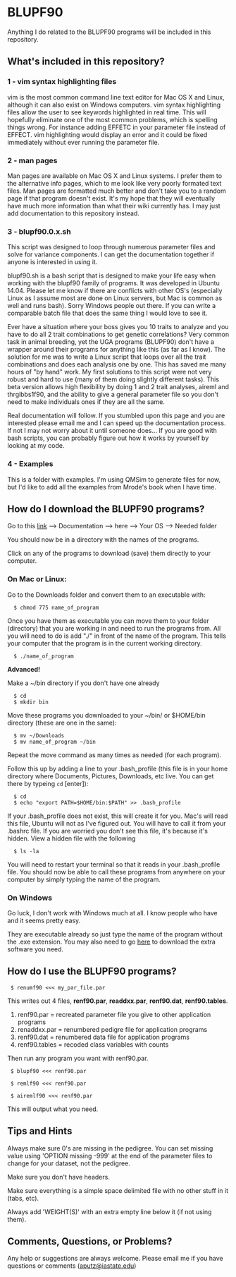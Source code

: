 # BLUPF90

Anything I do related to the BLUPF90 programs will be included in this repository. 

## What's included in this repository?

### 1 - vim syntax highlighting files

vim is the most common command line text editor for Mac OS X and Linux, although it can also exist on Windows computers. vim syntax highlighting files allow the user to see keywords highlighted in real time. This will hopefully eliminate one of the most common problems, which is spelling things wrong. For instance adding EFFETC in your parameter file instead of EFFECT. vim highlighting would display an error and it could be fixed immediately without ever running the parameter file. 

### 2 - man pages

Man pages are available on Mac OS X and Linux systems. I prefer them to the alternative info pages, which to me look like very poorly formated text files. Man pages are formatted much better and don't take you to a random page if that program doesn't exist. It's my hope that they will eventually have much more information than what their wiki currently has. I may just add documentation to this repository instead. 

### 3 - blupf90.0.x.sh

This script was designed to loop through numerous parameter files and solve for variance components. I can get the documentation together if anyone is interested in using it. 

blupf90.sh is a bash script that is designed to make your life easy
when working with the blupf90 family of programs. It was 
developed in Ubuntu 14.04. Please let me know if there are
conflicts with other OS's (especially Linux as I assume most
are done on Linux servers, but Mac is common as well and
runs bash). Sorry Windows people out there. 
If you can write a comparable batch file that does the 
same thing I would love to see it. 

Ever have a situation where your boss gives you 10 traits to analyze
and you have to do all 2 trait combinations to get 
genetic correlations? Very common task in animal breeding,
yet the UGA programs (BLUPF90) don't have a wrapper around
their programs for anything like this (as far as I know).
The solution for me was to write a Linux script that loops
over all the trait combinations and does each analysis
one by one. This has saved me many hours of "by hand" work. 
My first solutions to this script were not very robust
and hard to use (many of them doing slightly different
tasks). This beta version allows high flexibility by
doing 1 and 2 trait analyses, aireml and thrgibbs1f90, 
and the ability to give a general parameter file so you
don't need to make individuals ones if they are all the 
same. 

Real documentation will follow. If you stumbled upon this
page and you are interested please email me and I can 
speed up the documentation process. If not I may not 
worry about it until someone does... If you are
good with bash scripts, you can probably figure out how 
it works by yourself by looking at my code.

### 4 - Examples

This is a folder with examples. I'm using QMSim to generate files for now, but I'd like to add all the examples from Mrode's book when I have time. 

## How do I download the BLUPF90 programs?

Go to this [link](http://nce.ads.uga.edu/wiki/doku.php?id=start) --> Documentation --> here --> Your OS --> Needed folder

You should now be in a directory with the names of the programs. 

Click on any of the programs to download (save) them directly to your computer. 

### On Mac or Linux:

Go to the Downloads folder and convert them to an executable with:
```
  $ chmod 775 name_of_program
```

Once you have them as executable you can move them to your folder (directory) that you are working in and need to run the programs from. All you will need to do is add "./" in front of the name of the program. This tells your computer that the program is in the current working directory. 
```
  $ ./name_of_program
```

**Advanced!**

Make a ~/bin directory if you don't have one already
```
  $ cd
  $ mkdir bin
```

Move these programs you downloaded to your ~/bin/ or $HOME/bin directory (these are one in the same):
```
  $ mv ~/Downloads
  $ mv name_of_program ~/bin
```
Repeat the move command as many times as needed (for each program). 

Follow this up by adding a line to your .bash_profile (this file is in your home directory where Documents, Pictures, Downloads, etc live. You can get there by typeing `cd` [enter]):
```
  $ cd
  $ echo "export PATH=$HOME/bin:$PATH" >> .bash_profile
```
If your .bash_profile does not exist, this will create it for you. Mac's will read this file, Ubuntu will not as I've figured out. You will have to call it from your .bashrc file. If you are worried you don't see this file, it's because it's hidden. View a hidden file with the following
```
  $ ls -la
```
You will need to restart your terminal so that it reads in your .bash_profile file. You should now be able to call these programs from anywhere on your computer by simply typing the name of the program. 

### On Windows

Go luck, I don't work with Windows much at all. I know people who have and it seems pretty easy. 

They are executable already so just type the name of the program without the .exe extension. You may also need to go [here](http://nce.ads.uga.edu/wiki/doku.php?id=faq.windows) to download the extra software you need. 

## How do I use the BLUPF90 programs?

```
 $ renumf90 <<< my_par_file.par
```

This writes out 4 files, **renf90.par**, **readdxx.par**, **renf90.dat**, **renf90.tables**. 

<ol>
<li>renf90.par = recreated parameter file you give to other application programs</li>
<li>renaddxx.par = renumbered pedigre file for application programs</li>
<li>renf90.dat = renumbered data file for application programs</li>
<li>renf90.tables = recoded class variables with counts</li>
</ol>

Then run any program you want with renf90.par. 

```
 $ blupf90 <<< renf90.par
```

```
 $ remlf90 <<< renf90.par
```

```
 $ airemlf90 <<< renf90.par
```

This will output what you need. 

## Tips and Hints

Always make sure 0's are missing in the pedigree. You can set missing value using 'OPTION missing -999' at the end of the parameter files to change for your dataset, not the pedigree.

Make sure you don't have headers.

Make sure everything is a simple space delimited file with no other stuff in it (tabs, etc).

Always add 'WEIGHT(S)' with an extra empty line below it (if not using them). 

## Comments, Questions, or Problems?

Any help or suggestions are always welcome. Please email me if you have questions or comments (aputz@iastate.edu)

